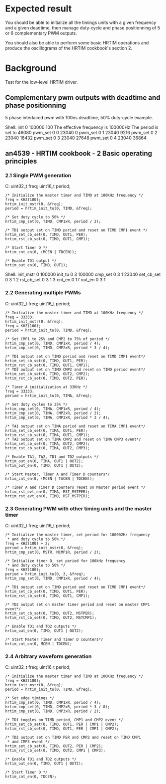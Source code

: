 Expected result
===============
You should be able to initialize all the timings units with a given
frequency and a given deadtime, then manage duty-cycle and phase
positionning of 5 or 6 complementary PWM outputs.

You should also be able to perform some basic HRTIM operations and
produce the oscillograms of the HRTIM cookbook's section 2.

Background
==========
Test for the low-level HRTIM driver.

## Complementary pwm outputs with deadtime and phase positionning

5 phase interlaced pwm with 100ns deadtime, 50% duty-cycle example.

Shell:
    init 0 100000 100
   The effective frequency is 100000Hz
   The period is set to 46080
    pwm_set 0 0 23040 0
    pwm_set 0 1 23040 9216
    pwm_set 0 2 23040 18432
    pwm_set 0 3 23040 27648
    pwm_set 0 4 23040 36864

## an4539 - HRTIM cookbook - 2 Basic operating principles

### 2.1 Single PWM generation
C:
    uint32_t freq;
    uint16_t period;

    /* Initialize the master timer and TIMD at 100KHz frequency */
    freq = KHZ(100);
    hrtim_init_mstr(0, &freq);
    period = hrtim_init_tu(0, TIMD, &freq);

    /* Set duty cycle to 50% */
    hrtim_cmp_set(0, TIMD, CMP1xR, period / 2);

    /* TD1 output set on TIMD period and reset on TIMD CMP1 event */
    hrtim_set_cb_set(0, TIMD, OUT1, PER);
    hrtim_rst_cb_set(0, TIMD, OUT1, CMP1);

    /* Start Timer D */
    hrtim_cnt_en(0, (MCEN | TDCEN));

    /* Enable TD1 output */
    hrtim_out_en(0, TIMD, OUT1);

Shell:
    init_mstr 0 100000
    init_tu 0 3 100000
    cmp_set 0 3 1 23040
    set_cb_set 0 3 1 2
    rst_cb_set 0 3 1 3
    cnt_en 0 17
    out_en 0 3 1

### 2.2 Generating multiple PWMs
C:
    uint32_t freq;
    uint16_t period;

    /* Initialize the master timer and TIMD at 100KHz frequency */
    freq = 33333;
    hrtim_init_mstr(0, &freq);
    freq = KHZ(100);
    period = hrtim_init_tu(0, TIMD, &freq);

    /* Set CMP1 to 25% and CMP2 to 75% of period */
    hrtim_cmp_set(0, TIMD, CMP1xR, period / 4);
    hrtim_cmp_set(0, TIMD, CMP2xR, period * 3 / 4);

    /* TD1 output set on TIMD period and reset on TIMD CMP1 event*/
    hrtim_set_cb_set(0, TIMD, OUT1, PER);
    hrtim_rst_cb_set(0, TIMD, OUT1, CMP1);
    /* TD2 output set on TIMD CMP2 and reset on TIMD period event*/
    hrtim_set_cb_set(0, TIMD, OUT2, CMP2);
    hrtim_rst_cb_set(0, TIMD, OUT2, PER);

    /* Timer A initialization at 33KHz */
    freq = 33333;
    period = hrtim_init_tu(0, TIMA, &freq);

    /* Set duty cycles to 25% */
    hrtim_cmp_set(0, TIMA, CMP1xR, period / 4);
    hrtim_cmp_set(0, TIMA, CMP2xR, period / 2);
    hrtim_cmp_set(0, TIMA, CMP3xR, period * 3 / 4);

    /* TA1 output set on TIMA period and reset on TIMA CMP1 event*/
    hrtim_set_cb_set(0, TIMA, OUT1, PER);
    hrtim_rst_cb_set(0, TIMA, OUT1, CMP1);
    /* TA2 output set on TIMA CMP2 and reset on TIMA CMP3 event*/
    hrtim_set_cb_set(0, TIMA, OUT2, CMP2);
    hrtim_rst_cb_set(0, TIMA, OUT2, CMP3);

    /* Enable TA1, TA2, TD1 and TD2 outputs */
    hrtim_out_en(0, TIMA, OUT1 | OUT2);
    hrtim_out_en(0, TIMD, OUT1 | OUT2);

    /* Start Master, Timer A and Timer D counters*/
    hrtim_cnt_en(0, (MCEN | TACEN | TDCEN));

    /* Timer A and Timer D counters reset on Master period event */
    hrtim_rst_evt_en(0, TIMA, RST_MSTPER);
    hrtim_rst_evt_en(0, TIMD, RST_MSTPER);


### 2.3 Generating PWM with other timing units and the master timer
C:
    uint32_t freq;
    uint16_t period;

    /* Initialize the master timer, set period for 100002Hz frequency
     * and duty cycle to 50% */
    freq = KHZ(100) + 2;
    period = hrtim_init_mstr(0, &freq);
    hrtim_cmp_set(0, MSTR, MCMP1R, period / 2);

    /* Initialize timer D, set period for 100kHz frequency
     * and duty cycle to 50% */
    freq = KHZ(100);
    period = hrtim_init_tu(0, 3, &freq);
    hrtim_cmp_set(0, TIMD, CMP1xR, period / 4);

    /* TD1 output set on TIMD period and reset on TIMD CMP1 event*/
    hrtim_set_cb_set(0, TIMD, OUT1, PER);
    hrtim_rst_cb_set(0, TIMD, OUT1, CMP1);

    /* TD2 output set on master timer period and reset on master CMP1 event*/
    hrtim_set_cb_set(0, TIMD, OUT2, MSTPER);
    hrtim_rst_cb_set(0, TIMD, OUT2, MSTCMP1);

    /* Enable TD1 and TD2 outputs */
    hrtim_out_en(0, TIMD, OUT1 | OUT2);

    /* Start Master Timer and Timer D counters*/
    hrtim_cnt_en(0, MCEN | TDCEN);

### 2.4 Arbitrary waveform generation
C:
    uint32_t freq;
    uint16_t period;

    /* Initialize the master timer and TIMD at 100KHz frequency */
    freq = KHZ(100);
    hrtim_init_mstr(0, &freq);
    period = hrtim_init_tu(0, TIMD, &freq);

    /* Set edge timings */
    hrtim_cmp_set(0, TIMD, CMP1xR, period / 4);
    hrtim_cmp_set(0, TIMD, CMP2xR, period * 3 / 8);
    hrtim_cmp_set(0, TIMD, CMP3xR, period / 2);

    /* TD1 toggles on TIMD period, CMP1 and CMP2 event */
    hrtim_set_cb_set(0, TIMD, OUT1, PER | CMP1 | CMP2);
    hrtim_rst_cb_set(0, TIMD, OUT1, PER | CMP1 | CMP2);

    /* TD2 output set on TIMD PER and CMP2 and reset on TIMD CMP1
     * and CMP3 event */
    hrtim_set_cb_set(0, TIMD, OUT2, PER | CMP2);
    hrtim_rst_cb_set(0, TIMD, OUT2, CMP1 | CMP3);

    /* Enable TD1 and TD2 outputs */
    hrtim_out_en(0, TIMD, OUT1 | OUT2);

    /* Start Timer D */
    hrtim_cnt_en(0, TDCEN);
